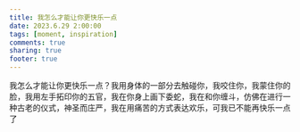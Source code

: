 ```yaml
---
title: 我怎么才能让你更快乐一点
date: 2023.6.29 2:00:00
tags: [moment, inspiration]
comments: true
sharing: true
footer: true
---
```

我怎么才能让你更快乐一点？我用身体的一部分去触碰你，我咬住你，我蒙住你的脸，我用左手拓印你的五官，我在你身上画下委蛇，我在和你缠斗，仿佛在进行一种古老的仪式，神圣而庄严，我在用痛苦的方式表达欢乐，可我已不能再快乐一点了

